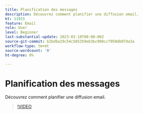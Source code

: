 ```yaml
---
title: Planification des messages
description: Découvrez comment planifier une diffusion email.
kt: 11915
feature: Email
role: User
level: Beginner
last-substantial-update: 2023-03-10T00:00:00Z
source-git-commit: b2bd6a29c54c505359eb3bc908ccf950db07da3a
workflow-type: tm+mt
source-wordcount: '0'
ht-degree: 0%

---
```



# Planification des messages

Découvrez comment planifier une diffusion email.

>[!VIDEO](https://video.tv.adobe.com/v/3415919/?quality=12)
